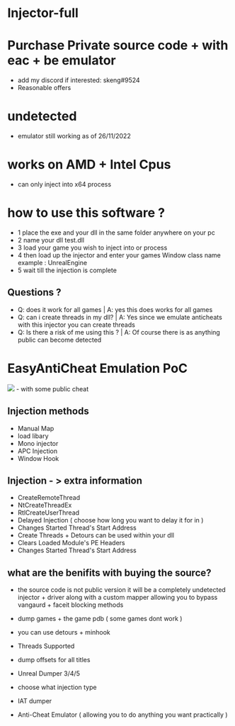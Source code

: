 # Injector-full

# Purchase Private source code + with eac + be emulator   
- add my discord if interested: skeng#9524
- Reasonable offers

# undetected
- emulator still working as of 26/11/2022


# works on AMD + Intel Cpus
- can only inject into x64 process

# how to use this software ?
- 1 place the exe and your dll in the same folder anywhere on your pc
- 2 name your dll test.dll
- 3 load your game you wish to inject into or process
- 4 then load up the injector and enter your games Window class name example : UnrealEngine
- 5 wait till the injection is complete



## Questions ?
- Q: does it work for all games | A: yes this does works for all games 
- Q: can i create threads in my dll? | A: Yes since we emulate anticheats with this injector you can create threads
- Q: Is there a risk of me using this ? | A: Of course there is as anything public can become detected 



# EasyAntiCheat Emulation PoC
<img src=https://media.discordapp.net/attachments/978564562620129340/979520305808687114/unknown.png>
- with some public cheat


## Injection methods 
- Manual Map
- load libary
- Mono injector
- APC Injection
- Window Hook

## Injection - > extra information
- CreateRemoteThread
- NtCreateThreadEx
- RtlCreateUserThread
- Delayed Injection ( choose how long you want to delay it for in )
- Changes Started Thread's Start Address
- Create Threads + Detours can be used within your dll
- Clears Loaded Module's PE Headers
- Changes Started Thread's Start Address



## what are the benifits with buying the source?
- the source code is not public version it will be a completely undetected injector + driver along with a custom mapper allowing you to bypass vangaurd + faceit blocking methods 

- dump games + the game pdb ( some games dont work )
- you can use detours + minhook
- Threads Supported
- dump offsets for all titles 
- Unreal Dumper 3/4/5 
- choose what injection type
- IAT dumper
- Anti-Cheat Emulator ( allowing you to do anything you want practically )


